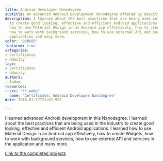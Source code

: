 ```yaml
---
title: Android Developer Nanodegree
subtitle: An advanced Android Development Nanodegree offered by Udacity and Google.
description: I learned about the best practices that are being used in the industry
  to create good looking, effective and efficient Android applications. I learned
  how to use Material Design in an Android app effectively, how to create Widgets,
  how to work with background services, how to use external API and services in the
  application and many more.
color: '038C65'
featured: true
categories:
- Certificates
- Udacity
tags:
- Certificates
- Udacity
authors:
- Aadam
resources:
- src: "**.webp"
  name: 'Certificate: Android Developer Nanodegree'
date: 2018-01-17T21:02:59Z

---
```

I learned advanced Android development in this Nanodegree. I learned about the best practices that are being used in the industry to create good looking, effective and efficient Android applications. I learned how to use Material Design in an Android app effectively, how to create Widgets, how to work with background services, how to use external API and services in the application and many more.

[Link to the completed projects](https://github.com/aadimator/android_developer_nanodegree)